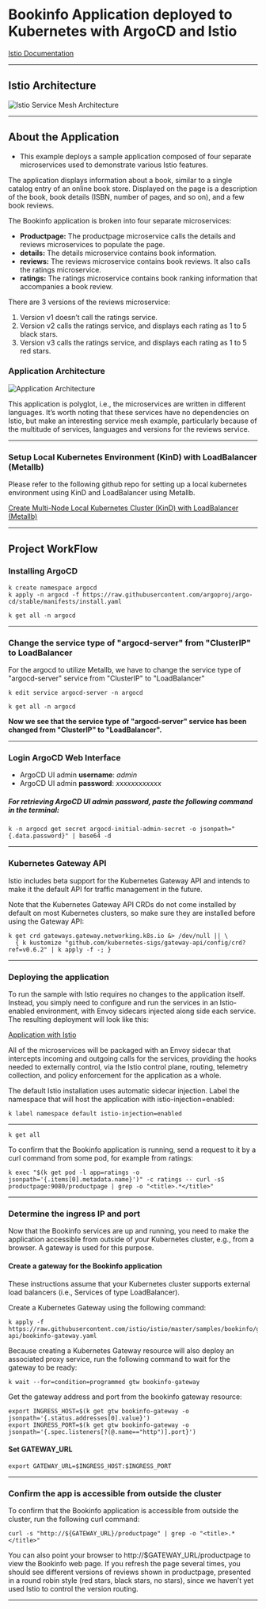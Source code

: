 # Bookinfo Application deployed to Kubernetes with ArgoCD and Istio

[Istio Documentation](https://istio.io/latest/docs/examples/bookinfo/)

---

## Istio Architecture

![Istio Service Mesh Architecture](https://istio.io/latest/docs/ops/deployment/architecture/arch.svg)

---

## About the Application

- This example deploys a sample application composed of four separate microservices used to demonstrate various Istio features.

The application displays information about a book, similar to a single catalog entry of an online book store. Displayed on the page is a description of the book, book details (ISBN, number of pages, and so on), and a few book reviews.

The Bookinfo application is broken into four separate microservices:

- **Productpage:** The productpage microservice calls the details and reviews microservices to populate the page.
- **details:** The details microservice contains book information.
- **reviews:** The reviews microservice contains book reviews. It also calls the ratings microservice.
- **ratings:** The ratings microservice contains book ranking information that accompanies a book review.

There are 3 versions of the reviews microservice:

1. Version v1 doesn’t call the ratings service.
2. Version v2 calls the ratings service, and displays each rating as 1 to 5 black stars.
3. Version v3 calls the ratings service, and displays each rating as 1 to 5 red stars.

### Application Architecture

![Application Architecture](https://istio.io/latest/docs/examples/bookinfo/withistio.svg)

This application is polyglot, i.e., the microservices are written in different languages. It’s worth noting that these services have no dependencies on Istio, but make an interesting service mesh example, particularly because of the multitude of services, languages and versions for the reviews service.

---

### Setup Local Kubernetes Environment (KinD) with LoadBalancer (Metallb)

Please refer to the following github repo for setting up a local kubernetes environment using KinD and LoadBalancer using Metallb.

[Create Multi-Node Local Kubernetes Cluster (KinD) with LoadBalancer (Metallb)](https://github.com/NaumanMunir9/Create-Multi-Node-Local-Kubernetes-Cluster--KinD--with-LoadBalancer--Metallb-)

---

## Project WorkFlow

### Installing ArgoCD

```shell
k create namespace argocd
k apply -n argocd -f https://raw.githubusercontent.com/argoproj/argo-cd/stable/manifests/install.yaml
```

```shell
k get all -n argocd
```

---

### Change the service type of "argocd-server" from "ClusterIP" to LoadBalancer

For the argocd to utilize Metallb, we have to change the service type of "argocd-server" service from "ClusterIP" to "LoadBalancer"

```shell
k edit service argocd-server -n argocd
```

```shell
k get all -n argocd
```

**Now we see that the service type of "argocd-server" service has been changed from "ClusterIP" to "LoadBalancer".**

---

### Login ArgoCD Web Interface

- ArgoCD UI admin **username**: *admin*
- ArgoCD UI admin **password**: *xxxxxxxxxxxx*

##### For retrieving ArgoCD UI admin password, paste the following command in the terminal:

```shell
k -n argocd get secret argocd-initial-admin-secret -o jsonpath="{.data.password}" | base64 -d
```

---

### Kubernetes Gateway API

Istio includes beta support for the Kubernetes Gateway API and intends to make it the default API for traffic management in the future.

Note that the Kubernetes Gateway API CRDs do not come installed by default on most Kubernetes clusters, so make sure they are installed before using the Gateway API:

```shell
k get crd gateways.gateway.networking.k8s.io &> /dev/null || \
  { k kustomize "github.com/kubernetes-sigs/gateway-api/config/crd?ref=v0.6.2" | k apply -f -; }
```

---

### Deploying the application

To run the sample with Istio requires no changes to the application itself. Instead, you simply need to configure and run the services in an Istio-enabled environment, with Envoy sidecars injected along side each service. The resulting deployment will look like this:

[Application with Istio](https://istio.io/latest/docs/examples/bookinfo/withistio.svg)

All of the microservices will be packaged with an Envoy sidecar that intercepts incoming and outgoing calls for the services, providing the hooks needed to externally control, via the Istio control plane, routing, telemetry collection, and policy enforcement for the application as a whole.

The default Istio installation uses automatic sidecar injection. Label the namespace that will host the application with istio-injection=enabled:

```shell
k label namespace default istio-injection=enabled
```

---

```shell
k get all
```

To confirm that the Bookinfo application is running, send a request to it by a curl command from some pod, for example from ratings:

```shell
k exec "$(k get pod -l app=ratings -o jsonpath='{.items[0].metadata.name}')" -c ratings -- curl -sS productpage:9080/productpage | grep -o "<title>.*</title>"
```

---

### Determine the ingress IP and port

Now that the Bookinfo services are up and running, you need to make the application accessible from outside of your Kubernetes cluster, e.g., from a browser. A gateway is used for this purpose.

#### Create a gateway for the Bookinfo application

These instructions assume that your Kubernetes cluster supports external load balancers (i.e., Services of type LoadBalancer).

Create a Kubernetes Gateway using the following command:

```shell
k apply -f https://raw.githubusercontent.com/istio/istio/master/samples/bookinfo/gateway-api/bookinfo-gateway.yaml
```

Because creating a Kubernetes Gateway resource will also deploy an associated proxy service, run the following command to wait for the gateway to be ready:

```shell
k wait --for=condition=programmed gtw bookinfo-gateway
```

Get the gateway address and port from the bookinfo gateway resource:

```shell
export INGRESS_HOST=$(k get gtw bookinfo-gateway -o jsonpath='{.status.addresses[0].value}')
export INGRESS_PORT=$(k get gtw bookinfo-gateway -o jsonpath='{.spec.listeners[?(@.name=="http")].port}')
```

#### Set GATEWAY_URL

```shell
export GATEWAY_URL=$INGRESS_HOST:$INGRESS_PORT
```

---

### Confirm the app is accessible from outside the cluster

To confirm that the Bookinfo application is accessible from outside the cluster, run the following curl command:

```shell
curl -s "http://${GATEWAY_URL}/productpage" | grep -o "<title>.*</title>"
```

You can also point your browser to http://$GATEWAY_URL/productpage to view the Bookinfo web page. If you refresh the page several times, you should see different versions of reviews shown in productpage, presented in a round robin style (red stars, black stars, no stars), since we haven’t yet used Istio to control the version routing.

---
